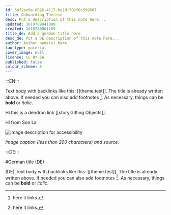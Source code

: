 ```yaml
---
id: 64f2ee9a-8026-4117-be1d-702f8c599567
title: Onboarding Therese
desc: Put a description of this note here...
updated: 1619789941089
created: 1619789061169
title_de: Add a german title here
desc_de: Put a DE description of this note here...
author: Author name(s) here.
tao_type: material
cover_image: null
license: CC BY-SA
published: false
colour_scheme: 5
---
```


:::EN:::

Text body with backlinks like this: [[theme.test]]. The title is already written above.
If needed you can also add footnotes [^footnote1].
As necessary, things can be **bold** or _italic_.

Hi this is a dendron link [[story.Gifting Objects]]. 

Hi from Son La

![image description for accessibility](/images/example/hippo.jpg)

_Image caption (less than 200 characters) and source._

[^footnote1]: here it links.

<!-- And this allows us to leave notes to the others that are not visible in the preview. -->

:::DE:::

#German title (DE)

(DE) Text body with backlinks like this: [[theme.test]]. The title is already written above.
If needed you can also add footnotes [^footnoteDE1].
As necessary, things can be **bold** or _italic_.

[^footnoteDE1]: here it links.
